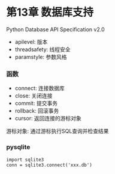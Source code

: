 # 第13章 数据库支持


Python Database API Specification v2.0


* apilevel: 版本
* threadsafety: 线程安全
* paramstyle: 参数风格

### 函数

* connect: 连接数据库
* close: 关闭连接
* commit: 提交事务
* rollback: 回滚事务
* cursor: 返回连接的游标对象


游标对象: 通过游标执行SQL查询并检查结果

### pysqlite

	import sqlite3
	conn = sqlite3.connect('xxx.db')
